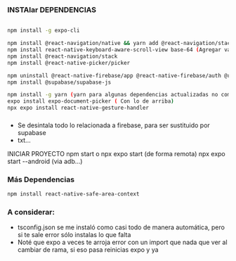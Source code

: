 
### INSTAlar DEPENDENCIAS
```bash

npm install -g expo-cli

npm install @react-navigation/native && yarn add @react-navigation/stack && expo install react-native-gesture-handler react-native-reanimated react-native-screens react-native-safe-area-context @react-native-community/masked-view	(Agregar la librería de Navegación de React Native Navigation ejecutando)
npm install react-native-keyboard-aware-scroll-view base-64	(Agregar varios componentes UI y paquetes a ser usados en el proyecto)
npm install @react-navigation/stack
npm install @react-native-picker/picker

npm uninstall @react-native-firebase/app @react-native-firebase/auth @react-native-firebase/firestore
npm install @supabase/supabase-js

npm install -g yarn (yarn para algunas dependencias actualizadas no compatibles, anteriores o posteriores)
expo install expo-document-picker ( Con lo de arriba)
npx expo install react-native-gesture-handler

```
###
- Se desintala todo lo relacionada a firebase, para ser sustituido por supabase
- txt...



INICIAR PROYECTO
npm start  o npx expo start (de forma remota)
npx expo start --android (via adb...)


### Más Dependencias
```bash
npm install react-native-safe-area-context
```
### A considerar: 
- tsconfig.json se me instaló como casi todo de manera automática, pero si te sale error sólo instalas lo que falta
- Noté que expo a veces te arroja error con un import que nada que ver al cambiar de rama, si eso pasa reinicias expo y ya
